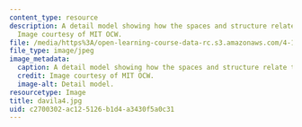 ```yaml
---
content_type: resource
description: A detail model showing how the spaces and structure relate to the bridge.
  Image courtesy of MIT OCW.
file: /media/https%3A/open-learning-course-data-rc.s3.amazonaws.com/4-125a-architecture-studio-building-in-landscapes-fall-2005/c2700302ac125126b1d4a3430f5a0c31_davila4.jpg
file_type: image/jpeg
image_metadata:
  caption: A detail model showing how the spaces and structure relate to the bridge.
  credit: Image courtesy of MIT OCW.
  image-alt: Detail model.
resourcetype: Image
title: davila4.jpg
uid: c2700302-ac12-5126-b1d4-a3430f5a0c31
---
```

